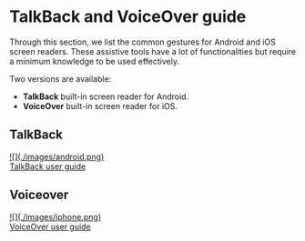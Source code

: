 # TalkBack and VoiceOver guide

<script>$(document).ready(function () {
    setBreadcrumb([{"label":"Screen reader"}]);
    addSubMenu([
        {"label":"Android guide","url":"talkback.html"}, 
        {"label":"iOS guide","url":"voiceover.html"}
    ]);            
});</script>

<span data-menuitem="screen-reader"></span>

Through this section, we list the common gestures for Android and iOS screen readers. These assistive tools have a lot of functionalities but require a minimum knowledge to be used effectively.

Two versions are available:
- **TalkBack** built-in screen reader for Android.
- **VoiceOver** built-in screen reader for iOS.

<div class="mobileImg col-xs-12 col-md-6 col-lg-4">
    <h2 class="sr-only">TalkBack</h2>          
    <a href="./talkback.html" class="btn btn-info">
        ![](./images/android.png)
        <div>TalkBack user guide</div>
    </a>
</div>
<div class="mobileImg col-xs-12 col-md-6 col-lg-4">
    <h2 class="sr-only">Voiceover</h2>          
    <a href="./voiceover.html" class="btn btn-info">
        ![](./images/iphone.png)
        <div>VoiceOver user guide</div>
    </a>
</div>            

<!--  This file is part of a11y-guidelines | Our vision of mobile & web accessibility guidelines and best practices, with valid/invalid examples.
 Copyright (C) 2016  Orange SA
 See the Creative Commons Legal Code Attribution-ShareAlike 3.0 Unported License for more details (LICENSE file). -->